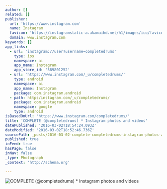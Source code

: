 ```yaml
---
author: []
related: []
publisher:
  url: 'https://www.instagram.com'
  name: Instagram
  favicon: 'https://instagramstatic-a.akamaihd.net/h1/images/ico/favicon.ico/7cdab0872b15.ico'
  domain: www.instagram.com
keywords: []
app_links:
  - url: 'instagram://user?username=completedrums'
    type: ios
    namespace: ai
    app_name: Instagram
    app_store_id: '389801252'
  - url: 'https://www.instagram.com/_u/completedrums/'
    type: android
    namespace: ai
    app_name: Instagram
    package: com.instagram.android
  - path: https/instagram.com/_u/completedrums/
    package: com.instagram.android
    namespace: google
    type: android
isBasedOnUrl: 'https://www.instagram.com/completedrums/'
title: 'COMPLETE (@completedrums) * Instagram photos and videos'
datePublished: '2016-03-02T18:54:24.093Z'
dateModified: '2016-03-02T18:52:46.736Z'
sourcePath: _posts/2016-03-02-complete-completedrums-instagram-photos-and-videos.md
published: true
inFeed: true
hasPage: false
inNav: false
_type: Photograph
_context: 'http://schema.org'

---
```

![COMPLETE &lpar;&commat;completedrums&rpar; &midast; Instagram photos and videos](https://scontent.cdninstagram.com/t51.2885-19/11849083_895678280511289_1213022725_a.jpg)